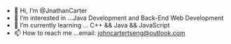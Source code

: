 - 👋 Hi, I’m @JnathanCarter
- 👀 I’m interested in ...Java Development and Back-End Web Development
- 🌱 I’m currently learning ... C++ && Java && JavaScript
- 📫 How to reach me ...email: johncartertseng@outlook.com
<!---
- 💞️ I’m looking to collaborate on ...
--->

<!---
JnathanCarter/JnathanCarter is a ✨ special ✨ repository because its `README.md` (this file) appears on your GitHub profile.
You can click the Preview link to take a look at your changes.
--->
